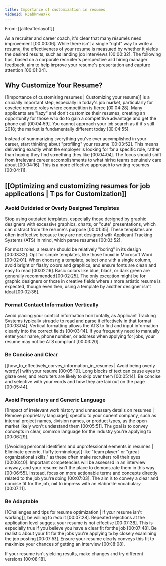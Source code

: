 ```yaml
---
title: Importance of customization in resumes
videoId: R3abknwWX7k
---
```


From: [[alifeafterlayoff]] <br/> 

As a recruiter and career coach, it's clear that many résumés need improvement <a class="yt-timestamp" data-t="00:00:06">[00:00:06]</a>. While there isn't a single "right" way to write a resume, the effectiveness of your resume is measured by whether it yields the desired results, such as landing job interviews <a class="yt-timestamp" data-t="00:00:32">[00:00:32]</a>. The following tips, based on a corporate recruiter's perspective and hiring manager feedback, aim to help improve your resume's presentation and capture attention <a class="yt-timestamp" data-t="00:01:04">[00:01:04]</a>.

## Why Customize Your Resume?

[[Importance of customizing resumes | Customizing your resume]] is a crucially important step, especially in today's job market, particularly for coveted remote roles where competition is fierce <a class="yt-timestamp" data-t="00:04:28">[00:04:28]</a>. Many applicants are "lazy" and don't customize their resumes, creating an opportunity for those who do to gain a competitive advantage and get the phone call <a class="yt-timestamp" data-t="00:04:59">[00:04:59]</a>. You cannot approach your job search as if it's still 2018; the market is fundamentally different today <a class="yt-timestamp" data-t="00:04:55">[00:04:55]</a>.

Instead of summarizing everything you've ever accomplished in your career, start thinking about "profiling" your resume <a class="yt-timestamp" data-t="00:03:52">[00:03:52]</a>. This means delivering exactly what the employer is looking for for a specific role, rather than hoping they find something they like <a class="yt-timestamp" data-t="00:04:04">[00:04:04]</a>. The focus should shift from irrelevant career accomplishments to what hiring teams genuinely care about <a class="yt-timestamp" data-t="00:04:16">[00:04:16]</a>. This is a more effective approach to writing resumes <a class="yt-timestamp" data-t="00:04:11">[00:04:11]</a>.

## [[Optimizing and customizing resumes for job applications | Tips for Customization]]

### Avoid Outdated or Overly Designed Templates
Stop using outdated templates, especially those designed by graphic designers with excessive graphics, charts, or "cute" presentations, which can distract from the resume's purpose <a class="yt-timestamp" data-t="00:01:35">[00:01:35]</a>. These templates are often ineffective because they are not designed with Applicant Tracking Systems (ATS) in mind, which parse resumes <a class="yt-timestamp" data-t="00:02:52">[00:02:52]</a>.

For most roles, a resume should be relatively "boring" in its design <a class="yt-timestamp" data-t="00:03:32">[00:03:32]</a>. Opt for simple templates, like those found in Microsoft Word <a class="yt-timestamp" data-t="00:02:01">[00:02:01]</a>. When choosing a template, select one with a single column, avoid bright or flashy colors and graphics, and ensure fonts are clean and easy to read <a class="yt-timestamp" data-t="00:02:16">[00:02:16]</a>. Basic colors like blue, black, or dark green are generally recommended <a class="yt-timestamp" data-t="00:02:25">[00:02:25]</a>. The only exception might be for graphic designers or those in creative fields where a more artistic resume is expected, though even then, using a template by another designer isn't ideal <a class="yt-timestamp" data-t="00:02:36">[00:02:36]</a>.

### Format Contact Information Vertically
Avoid placing your contact information horizontally, as Applicant Tracking Systems typically struggle to read and parse it effectively in that format <a class="yt-timestamp" data-t="00:03:04">[00:03:04]</a>. Vertical formatting allows the ATS to find and input information cleanly into the correct fields <a class="yt-timestamp" data-t="00:03:14">[00:03:14]</a>. If you frequently need to manually enter your name, phone number, or address when applying for jobs, your resume may not be ATS compliant <a class="yt-timestamp" data-t="00:03:20">[00:03:20]</a>.

### Be Concise and Clear
[[how_to_effectively_convey_information_in_resumes | Avoid being overly wordy]] with your resume <a class="yt-timestamp" data-t="00:05:10">[00:05:10]</a>. Long blocks of text can cause eyes to glaze over, and recruiters are likely to skip over them <a class="yt-timestamp" data-t="00:05:14">[00:05:14]</a>. Be concise and selective with your words and how they are laid out on the page <a class="yt-timestamp" data-t="00:05:44">[00:05:44]</a>.

### Avoid Proprietary and Generic Language
[[Impact of irrelevant work history and unnecessary details on resumes | Remove proprietary language]] specific to your current company, such as internal project names, division names, or product types, as the open market likely won't understand them <a class="yt-timestamp" data-t="00:05:51">[00:05:51]</a>. The goal is to convey concepts in clear, common language for the industry you're applying to <a class="yt-timestamp" data-t="00:06:29">[00:06:29]</a>.

[[Avoiding personal identifiers and unprofessional elements in resumes | Eliminate generic, fluffy terminology]] like "team player" or "great organizational skills," as these often make recruiters roll their eyes <a class="yt-timestamp" data-t="00:06:40">[00:06:40]</a>. Important competencies will be assessed in an interview anyway, and your resume isn't the place to demonstrate them in this way <a class="yt-timestamp" data-t="00:06:55">[00:06:55]</a>. Instead, focus on more actionable terms and concepts directly related to the job you're doing <a class="yt-timestamp" data-t="00:07:03">[00:07:03]</a>. The aim is to convey a clear and concise fit for the job, not to impress with an elaborate vocabulary <a class="yt-timestamp" data-t="00:07:11">[00:07:11]</a>.

### Be Adaptable
[[Challenges and tips for resume optimization | If your resume isn't working]], be willing to redo it <a class="yt-timestamp" data-t="00:07:28">[00:07:28]</a>. Repeated rejections at the application level suggest your resume is not effective <a class="yt-timestamp" data-t="00:07:38">[00:07:38]</a>. This is especially true if you believe you have a clear fit for the job <a class="yt-timestamp" data-t="00:07:48">[00:07:48]</a>. Be realistic about your fit for the jobs you're applying to by closely examining the job posting <a class="yt-timestamp" data-t="00:07:53">[00:07:53]</a>. Ensure your resume clearly conveys this fit to maximize your chances of getting an interview <a class="yt-timestamp" data-t="00:08:08">[00:08:08]</a>.

If your resume isn't yielding results, make changes and try different versions <a class="yt-timestamp" data-t="00:08:18">[00:08:18]</a>.
